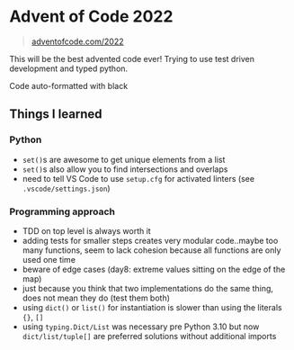 # Advent of Code 2022

> [adventofcode.com/2022](https://adventofcode.com/2022)

This will be the best advented code ever!
Trying to use test driven development and typed python.

Code auto-formatted with black

## Things I learned

### Python

- `set()`s are awesome to get unique elements from a list
- `set()`s also allow you to find intersections and overlaps
- need to tell VS Code to use `setup.cfg` for activated linters (see `.vscode/settings.json`)

### Programming approach

- TDD on top level is always worth it
- adding tests for smaller steps creates very modular code..maybe too many functions, seem to lack cohesion because all functions are only used one time
- beware of edge cases (day8: extreme values sitting on the edge of the map)
- just because you think that two implementations do the same thing, does not mean they do (test them both)
- using `dict()` or `list()` for instantiation is slower than using the literals `{}`, `[]`
- using `typing.Dict/List` was necessary pre Python 3.10 but now `dict/list/tuple[]` are preferred solutions without additional imports
